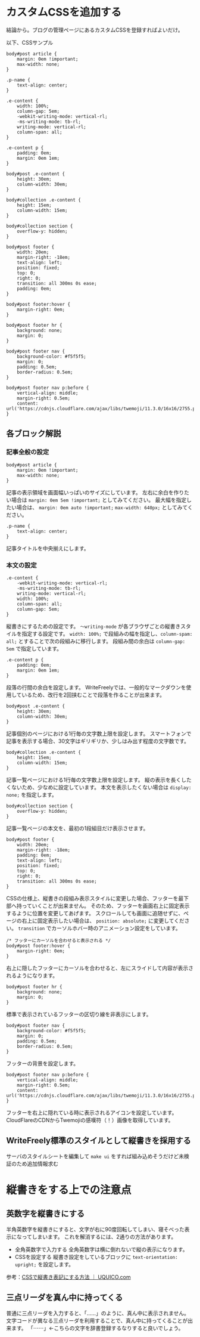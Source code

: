 <!-- TITLE: ノベル投稿サイトとして利用する -->
<!-- SUBTITLE: カスタムCSSを利用して、記事を小説風のレイアウトに変更します。 -->

# カスタムCSSを追加する

結論から。ブログの管理ページにあるカスタムCSSを登録すればよいだけ。

以下、CSSサンプル

```
body#post article {
    margin: 0em !important;
    max-width: none;
}

.p-name {
    text-align: center;
}

.e-content {
    width: 100%;
    column-gap: 5em;
    -webkit-writing-mode: vertical-rl;
    -ms-writing-mode: tb-rl;
    writing-mode: vertical-rl;
    column-span: all;
}

.e-content p {
    padding: 0em;
    margin: 0em 1em;
}

body#post .e-content {
    height: 30em;
    column-width: 30em;
}

body#collection .e-content {
    height: 15em;
    column-width: 15em;
}

body#collection section {
    overflow-y: hidden;
}

body#post footer {
    width: 20em;
    margin-right: -18em;
    text-align: left;
    position: fixed;
    top: 0;
    right: 0;
    transition: all 300ms 0s ease;
    padding: 0em;
}

body#post footer:hover {
    margin-right: 0em;
}

body#post footer hr {
    background: none;
    margin: 0;
}

body#post footer nav {
    background-color: #f5f5f5;
    margin: 0;
    padding: 0.5em;
    border-radius: 0.5em;
}

body#post footer nav p:before {
    vertical-align: middle;
    margin-right: 0.5em;
    content: url('https://cdnjs.cloudflare.com/ajax/libs/twemoji/11.3.0/16x16/2755.png');
}
```

## 各ブロック解説

### 記事全般の設定

```
body#post article {
    margin: 0em !important;
    max-width: none;
}
```

記事の表示領域を画面幅いっぱいのサイズにしています。
左右に余白を作りたい場合は `margin: 0em 5em !important;` としてみてください。
最大幅を指定したい場合は、 `margin: 0em auto !important;` `max-width: 640px;` としてみてください。

```
.p-name {
    text-align: center;
}
```

記事タイトルを中央揃えにします。

### 本文の設定

```
.e-content {
    -webkit-writing-mode: vertical-rl;
    -ms-writing-mode: tb-rl;
    writing-mode: vertical-rl;
    width: 100%;
    column-span: all;
    column-gap: 5em;
}
```

縦書きにするための設定です。
`～writing-mode` が各ブラウザごとの縦書きスタイルを指定する設定です。
`width: 100%;` で段組みの幅を指定し、`column-spam: all;` とすることで次の段組みに移行します。
段組み間の余白は `column-gap: 5em` で指定しています。

```
.e-content p {
    padding: 0em;
    margin: 0em 1em;
}
```

段落の行間の余白を設定します。
WriteFreelyでは、一般的なマークダウンを使用しているため、改行を2回挟むことで段落を作ることが出来ます。

```
body#post .e-content {
    height: 30em;
    column-width: 30em;
}
```

記事個別のページにおける1行毎の文字数上限を設定します。
スマートフォンで記事を表示する場合、30文字はギリギリか、少しはみ出す程度の文字数です。

```
body#collection .e-content {
    height: 15em;
    column-width: 15em;
}
```

記事一覧ページにおける1行毎の文字数上限を設定します。
縦の表示を長くしたくないため、少なめに設定しています。
本文を表示したくない場合は `display: none;` を指定します。

```
body#collection section {
    overflow-y: hidden;
}
```

記事一覧ページの本文を、最初の1段組目だけ表示させます。

```
body#post footer {
    width: 20em;
    margin-right: -18em;
    padding: 0em;
    text-align: left;
    position: fixed;
    top: 0;
    right: 0;
    transition: all 300ms 0s ease;
}
```

CSSの仕様上、縦書きの段組み表示スタイルに変更した場合、フッターを最下部へ持っていくことが出来ません。
そのため、フッターを画面右上に固定表示するように位置を変更してあげます。
スクロールしても画面に追随せずに、ページの右上に固定表示したい場合は、 `position: absolute;` に変更してください。
`transition` でカーソルホバー時のアニメーション設定をしています。

```
/* フッターにカーソルを合わせると表示される */
body#post footer:hover {
    margin-right: 0em;
}
```

右上に隠したフッターにカーソルを合わせると、左にスライドして内容が表示されるようになります。

```
body#post footer hr {
    background: none;
    margin: 0;
}
```

標準で表示されているフッターの区切り線を非表示にします。

```
body#post footer nav {
    background-color: #f5f5f5;
    margin: 0;
    padding: 0.5em;
    border-radius: 0.5em;
}
```

フッターの背景を設定します。

```
body#post footer nav p:before {
    vertical-align: middle;
    margin-right: 0.5em;
    content: url('https://cdnjs.cloudflare.com/ajax/libs/twemoji/11.3.0/16x16/2755.png');
}
```

フッターを右上に隠れている時に表示されるアイコンを設定しています。
CloudFlareのCDNからTwemojiの感嘆符（！）画像を取得しています。

## WriteFreely標準のスタイルとして縦書きを採用する

サーバのスタイルシートを編集して `make ui` をすれば組み込めそうだけど未検証のため追加情報求む

# 縦書きをする上での注意点

## 英数字を縦書きにする

半角英数字を縦書きにすると、文字が右に90度回転してしまい、寝そべった表示になってしまいます。
これを解消するには、2通りの方法があります。

* 全角英数字で入力する
全角英数字は横に倒れないで縦の表示になります。
* CSSを設定する
縦書き設定をしているブロックに `text-orientation: upright;` を設定します。

参考：[CSSで縦書き表記にする方法 ｜ UQUICO.com](http://uquico.com/coding/writing-mode/)

## 三点リーダを真ん中に持ってくる

普通に三点リーダを入力すると、「……」のように、真ん中に表示されません。
文字コードが異なる三点リーダを利用することで、真ん中に持ってくることが出来ます。
「⋯⋯」←こちらの文字を辞書登録するなりすると良いでしょう。